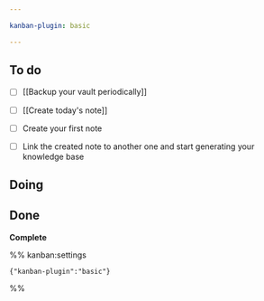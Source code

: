 ```yaml
---

kanban-plugin: basic

---
```


## To do

- [ ] [[Backup your vault periodically]]
- [ ] [[Create today's note]]
- [ ] Create your first note
- [ ] Link the created note to another one and start generating your knowledge base


## Doing



## Done

**Complete**




%% kanban:settings
```
{"kanban-plugin":"basic"}
```
%%